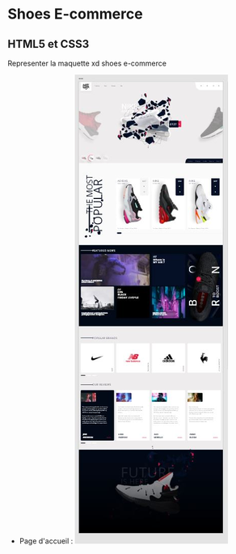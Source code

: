 # Shoes E-commerce
## HTML5 et CSS3
Representer la maquette xd shoes e-commerce
- Page d'accueil :
![home](pictures/readme/home_desktop.png)
